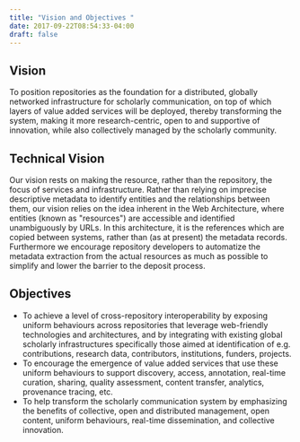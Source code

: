```yaml
---
title: "Vision and Objectives "
date: 2017-09-22T08:54:33-04:00
draft: false
---
```


## Vision 
To position repositories as the foundation for a distributed, globally networked infrastructure for scholarly communication, on top of which layers of value added services will be deployed, thereby transforming the system, making it more research-centric, open to and supportive of innovation, while also collectively managed by the scholarly community.

## Technical Vision
Our vision rests on making the resource, rather than the repository, the focus of services and infrastructure. Rather than relying on imprecise descriptive metadata to identify entities and the relationships between them, our vision relies on the idea inherent in the Web Architecture, where entities (known as "resources") are accessible and identified unambiguously by URLs. In this architecture, it is the references which are copied between systems, rather than (as at present) the metadata records. Furthermore we encourage repository developers to automatize the metadata extraction from the actual resources as much as possible to simplify and lower the barrier to the deposit process.

## Objectives
* To achieve a level of cross-repository interoperability by exposing uniform behaviours across repositories that leverage web-friendly technologies and architectures, and by integrating with existing global scholarly infrastructures specifically those aimed at identification of e.g. contributions, research data, contributors, institutions, funders, projects.
* To encourage the emergence of value added services that use these uniform behaviours to support discovery, access, annotation, real-time curation, sharing, quality assessment, content transfer, analytics, provenance tracing, etc.
* To help transform the scholarly communication system by emphasizing the benefits of collective, open and distributed management, open content, uniform behaviours, real-time dissemination, and collective innovation.
